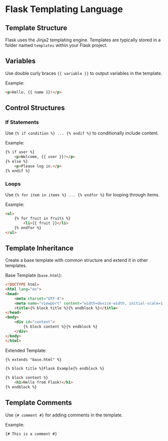 
# Flask Templating Language

## Template Structure

Flask uses the Jinja2 templating engine. Templates are typically stored in a folder named `templates` within your Flask project.

## Variables

Use double curly braces `{{ variable }}` to output variables in the template.

Example:
```html
<p>Hello, {{ name }}!</p>
```

## Control Structures

### If Statements

Use `{% if condition %} ... {% endif %}` to conditionally include content.

Example:
```html
{% if user %}
    <p>Welcome, {{ user }}!</p>
{% else %}
    <p>Please log in.</p>
{% endif %}
```

### Loops

Use `{% for item in items %} ... {% endfor %}` for looping through items.

Example:
```html
<ul>
    {% for fruit in fruits %}
        <li>{{ fruit }}</li>
    {% endfor %}
</ul>
```

## Template Inheritance

Create a base template with common structure and extend it in other templates.

Base Template (`base.html`):
```html
<!DOCTYPE html>
<html lang="en">
<head>
    <meta charset="UTF-8">
    <meta name="viewport" content="width=device-width, initial-scale=1.0">
    <title>{% block title %}{% endblock %}</title>
</head>
<body>
    <div id="content">
        {% block content %}{% endblock %}
    </div>
</body>
</html>
```

Extended Template:
```html
{% extends "base.html" %}

{% block title %}Flask Example{% endblock %}

{% block content %}
    <h1>Hello from Flask!</h1>
{% endblock %}
```

## Template Comments

Use `{# comment #}` for adding comments in the template.

Example:
```html
{# This is a comment #}
```